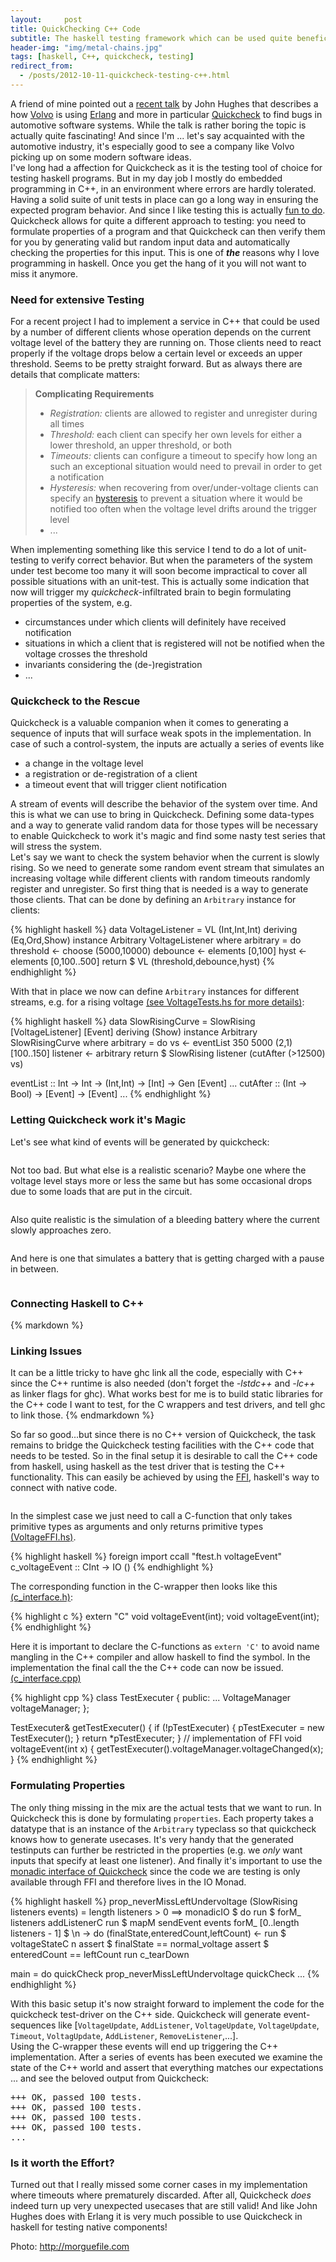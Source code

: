```yaml
---
layout:     post
title: QuickChecking C++ Code
subtitle: The haskell testing framework which can be used quite beneficial to test C++ code
header-img: "img/metal-chains.jpg"
tags: [haskell, C++, quickcheck, testing]
redirect_from:
  - /posts/2012-10-11-quickcheck-testing-c++.html
---
```


A friend of mine pointed out a [recent talk] by John Hughes that describes a how [Volvo] is using [Erlang] and more in particular [Quickcheck] to find bugs in automotive software systems. While the talk is rather boring the topic is actually quite fascinating! And since I'm ... let's say acquainted with the automotive industry, it's especially good to see a company like Volvo picking up on some modern software ideas.  
I've long had a affection for Quickcheck as it is the testing tool of choice for testing haskell programs. But in my day job I mostly do embedded programming in C++, in an environment where errors are hardly tolerated. Having a solid suite of unit tests in place can go a long way in ensuring the expected program behavior. And since I like testing this is actually [fun to do].
Quickcheck allows for quite a different approach to testing: you need to formulate properties of a program and that Quickcheck can then verify them for you by generating valid but random input data and automatically checking the properties for this input. This is one of ___the___ reasons why I love programming in haskell. Once you get the hang of it you will not want to miss it anymore.

### Need for extensive Testing

For a recent project I had to implement a service in C++ that could be used by a number of different clients whose operation depends on the current voltage level of the battery they are running on. Those clients need to react properly if the voltage drops below a certain level or exceeds an upper threshold.
Seems to be pretty straight forward. But as always there are details that complicate matters:

> __Complicating Requirements__
>
> * _Registration:_ clients are allowed to register and unregister during all times
> * _Threshold:_ each client can specify her own levels for either a lower threshold, an upper threshold, or both
> * _Timeouts:_ clients can configure a timeout to specify how long an such an exceptional situation would need to prevail in order to get a notification
> * _Hysteresis:_ when recovering from over/under-voltage clients can specify an [hysteresis](http://en.wikipedia.org/wiki/Hysteresis#Control_systems) to prevent a situation where it would be notified too often when the voltage level drifts around the trigger level
> * ...

When implementing something like this service I tend to do a lot of unit-testing to verify correct behavior. But when the parameters of the system under test become too many it will soon become impractical to cover all possible situations with an unit-test.
This is actually some indication that now will trigger my *quickcheck*-infiltrated brain to begin formulating properties of the system, e.g.

* circumstances under which clients will definitely have received notification
* situations in which a client that is registered will not be notified when the voltage crosses the threshold
* invariants considering the (de-)registration
* ...

### Quickcheck to the Rescue

Quickcheck is a valuable companion when it comes to generating a sequence of inputs that will surface weak spots in the implementation. In case of such a control-system, the inputs are actually a series of events like

* a change in the voltage level
* a registration or de-registration of a client
* a timeout event that will trigger client notification

A stream of events will describe the behavior of the system over time. And this is what we can use to bring in Quickcheck.
Defining some data-types and a way to generate valid random data for those types will be necessary to enable Quickcheck to work it's magic and find some nasty test series that will stress the system.  
Let's say we want to check the system behavior when the current is slowly rising. So we need to generate some random event stream that simulates an increasing voltage while different clients with random timeouts randomly register and unregister. So first thing that is needed is a way to generate those clients. That can be done by defining an `Arbitrary` instance for clients:

{% highlight haskell %}
data VoltageListener = VL (Int,Int,Int) deriving (Eq,Ord,Show)
instance Arbitrary VoltageListener where
  arbitrary = do
    threshold <- choose (5000,10000)
    debounce <- elements [0,100]
    hyst <- elements [0,100..500]
    return $ VL (threshold,debounce,hyst)
{% endhighlight %}

With that in place we now can define `Arbitrary` instances for different streams, e.g. for a rising voltage [(see VoltageTests.hs for more details)]:

{% highlight haskell %}
data SlowRisingCurve = SlowRising [VoltageListener] [Event] deriving (Show)
instance Arbitrary SlowRisingCurve where
  arbitrary = do
    vs <- eventList 350 5000 (2,1) [100..150]
    listener <- arbitrary
    return $ SlowRising listener (cutAfter (>12500) vs)

eventList :: Int -> Int -> (Int,Int) -> [Int] -> Gen [Event]
...
cutAfter ::  (Int -> Bool) -> [Event] -> [Event]
...
{% endhighlight %}

### Letting Quickcheck work it's Magic

Let's see what kind of events will be generated by quickcheck:

<img class="img-responsive" src="{{ site.baseurl }}/img/quickcheck/slowlyRising.png" alt="">

Not too bad. But what else is a realistic scenario? Maybe one where the voltage level stays more or less the same but has some occasional drops due to some loads that are put in the circuit.

<img class="img-responsive" src="{{ site.baseurl }}/img/quickcheck/short_drops.png" alt="">

Also quite realistic is the simulation of a bleeding battery where the current slowly approaches zero.

<img class="img-responsive" src="{{ site.baseurl }}/img/quickcheck/slowlyDeclining.png" alt="">

And here is one that simulates a battery that is getting charged with a pause in between.

<img class="img-responsive" src="{{ site.baseurl }}/img/quickcheck/riseFallRise.png" alt="">

### Connecting Haskell to C++

<div class="jumbotron">

{% markdown %}
### Linking Issues

It can be a little tricky to have ghc link all the code, especially with C++ since the C++ runtime
is also needed (don't forget the _-lstdc++_ and _-lc++_ as linker flags for ghc). What works best
for me is to build static libraries for the C++ code I want to test, for the C wrappers and test
  drivers, and tell ghc to link those.
{% endmarkdown %}

</div>

So far so good...but since there is no C++ version of Quickcheck, the task remains to bridge the Quickcheck testing facilities with the C++ code that needs to be tested. So in the final setup it is desirable to call the C++ code from haskell, using haskell as the test driver that is testing the C++ functionality. This can easily be achieved by using the [FFI], haskell's way to connect with native code.

<img class="img-responsive" src="{{ site.baseurl }}/img/quickcheck/pipe.png" alt="">

In the simplest case we just need to call a C-function that only takes primitive types as arguments and only returns primitive types [(VoltageFFI.hs)].

{% highlight haskell %}
foreign import ccall "ftest.h voltageEvent"
     c_voltageEvent :: CInt -> IO ()
{% endhighlight %}

The corresponding function in the C-wrapper then looks like this [(c_interface.h)]:

{% highlight c %}
extern "C" void voltageEvent(int);
void voltageEvent(int);
{% endhighlight %}

Here it is important to declare the C-functions as `extern 'C'` to avoid name mangling in the C++ compiler and allow haskell to find the symbol. In the implementation the final call the the C++ code can now be issued. [(c_interface.cpp)]

{% highlight cpp %}
class TestExecuter {
public:
    ...
    VoltageManager voltageManager;
};

TestExecuter& getTestExecuter() {
    if (!pTestExecuter) { pTestExecuter = new TestExecuter(); }
    return *pTestExecuter;
}
// implementation of FFI
void voltageEvent(int x) {
    getTestExecuter().voltageManager.voltageChanged(x);
}
{% endhighlight %}

### Formulating Properties

The only thing missing in the mix are the actual tests that we want to run. In Quickcheck this is done by formulating `properties`. Each property takes a datatype that is an instance of the `Arbitrary` typeclass so that quickcheck knows how to generate usecases. It's very handy that the generated testinputs can further be restricted in the properties (e.g. we _only_ want inputs that specify at least one listener). And finally it's important to use the [monadic interface of Quickcheck] since the code we are testing is only available through FFI and therefore lives in the IO Monad.

{% highlight haskell %}
prop_neverMissLeftUndervoltage (SlowRising listeners events) =
  length listeners > 0 ==> monadicIO $ do
    run $ forM_ listeners addListenerC
    run $ mapM sendEvent events
    forM_ [0..length listeners - 1] $ \n -> do
      (finalState,enteredCount,leftCount) <- run $ voltageStateC n
      assert $ finalState == normal_voltage
      assert $ enteredCount == leftCount
    run c_tearDown

main = do
  quickCheck prop_neverMissLeftUndervoltage
  quickCheck ...
{% endhighlight %}

With this basic setup it's now straight forward to implement the code for the quickcheck test-driver on the C++ side. Quickcheck will generate event-sequences like [`VoltageUpdate`, `AddListener`, `VoltageUpdate`, `VoltageUpdate`, `Timeout`, `VoltagUpdate`, `AddListener`, `RemoveListener`,...].  
Using the C-wrapper these events will end up triggering the C++ implementation. After a series of events has been executed we examine the state of the C++ world and assert that everything matches our expectations ... and see the beloved output from Quickcheck:

<pre class="terminal">
+++ OK, passed 100 tests.
+++ OK, passed 100 tests.
+++ OK, passed 100 tests.
+++ OK, passed 100 tests.
...
</pre>

### Is it worth the Effort?

Turned out that I really missed some corner cases in my implementation where timeouts where prematurely discarded. After all, Quickcheck _does_ indeed turn up very unexpected usecases that are still valid! And like John Hughes does with Erlang it is very much possible to use Quickcheck in haskell for testing native components!

<citation>Photo: http://morguefile.com</citation>

[Quickcheck]:http://en.wikipedia.org/wiki/QuickCheck
[Volvo]:http://www.volvo.com
[recent talk]:http://vimeo.com/42751120
[Erlang]:http://www.erlang.org
[fun to do]:/posts/2011-07-11-gtest.html
[FFI]:http://www.haskell.org/haskellwiki/Foreign_Function_Interface
[(see VoltageTests.hs for more details)]:https://gist.github.com/3865403#file_voltage_tests.hs
[(VoltageFFI.hs)]:https://gist.github.com/3865403#file_voltage_ffi.hs
[(c_interface.h)]:https://gist.github.com/3865403#file_c_interface.h
[(c_interface.cpp)]:https://gist.github.com/3865403#file_c_interface.cpp
[monadic interface of Quickcheck]:http://www.cse.chalmers.se/~rjmh/Papers/QuickCheckST.ps
